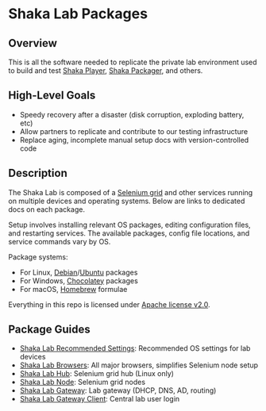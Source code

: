 # Shaka Lab Packages


## Overview

This is all the software needed to replicate the private lab environment used to
build and test [Shaka Player](https://github.com/shaka-project/shaka-player),
[Shaka Packager](https://github.com/shaka-project/shaka-packager), and others.


## High-Level Goals

 - Speedy recovery after a disaster (disk corruption, exploding battery, etc)
 - Allow partners to replicate and contribute to our testing infrastructure
 - Replace aging, incomplete manual setup docs with version-controlled code


## Description

The Shaka Lab is composed of a
[Selenium grid](https://www.selenium.dev/documentation/grid/) and other
services running on multiple devices and operating systems.  Below are links to
dedicated docs on each package.

Setup involves installing relevant OS packages, editing configuration files,
and restarting services.  The available packages, config file locations, and
service commands vary by OS.

Package systems:
 - For Linux, [Debian](https://www.debian.org/)/[Ubuntu](https://ubuntu.com/)
   packages
 - For Windows, [Chocolatey](https://chocolatey.org/) packages
 - For macOS, [Homebrew](https://brew.sh/) formulae

Everything in this repo is licensed under [Apache license v2.0](LICENSE.txt).


## Package Guides

 - [Shaka Lab Recommended Settings](shaka-lab-recommended-settings/README.md#readme): Recommended OS settings for lab devices
 - [Shaka Lab Browsers](shaka-lab-browsers/README.md#readme): All major browsers, simplifies Selenium node setup
 - [Shaka Lab Hub](shaka-lab-hub/README.md#readme): Selenium grid hub (Linux only)
 - [Shaka Lab Node](shaka-lab-node/README.md#readme): Selenium grid nodes
 - [Shaka Lab Gateway](shaka-lab-gateway/README.md#readme): Lab gateway (DHCP, DNS, AD, routing)
 - [Shaka Lab Gateway Client](shaka-lab-gateway-client/README.md#readme): Central lab user login
